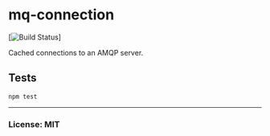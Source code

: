 # mq-connection

[![Build Status](https://travis-ci.org/philcockfield/mq-connection.svg)]

Cached connections to an AMQP server.



## Tests

    npm test


---
### License: MIT
